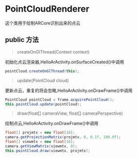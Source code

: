 # PointCloudRenderer
这个类用于绘制ARCore识别出来的点云

## public 方法
> createOnGlThread(Context context)

初始化点云渲染器,HelloArActivity.onSurfaceCreated()中调用
``` java
pointCloud.createOnGlThread(this);
```

> update(PointCloud cloud)

更新点云，重复的将会忽略,HelloArActivity.onDrawFrame()中调用
``` java
PointCloud pointCloud = frame.acquirePointCloud();
this.pointCloud.update(pointCloud);
```

> draw(float[] cameraView, float[] cameraPerspective)

绘制点云,HelloArActivity.onDrawFrame()中调用
``` java
float[] projmtx = new float[16];
camera.getProjectionMatrix(projmtx, 0, 0.1f, 100.0f);
float[] viewmtx = new float[16];
camera.getViewMatrix(viewmtx, 0);
this.pointCloud.draw(viewmtx, projmtx);
```
